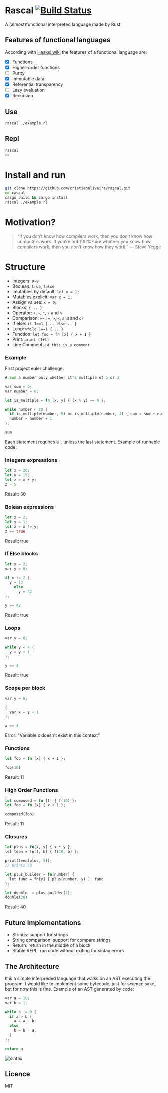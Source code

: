 # Rascal [![Build Status](https://travis-ci.org/cristianoliveira/rascal.svg?branch=master)](https://travis-ci.org/cristianoliveira/rascal)
A (almost)functional interpreted language made by Rust

## Features of functional languages
According with [Haskel wiki](https://wiki.haskell.org/Functional_programming) the features of a functional language are:

- [x] Functions
- [x] Higher-order functions
- [ ] Purity
- [x] Immutable data
- [x] Referential transparency
- [ ] Lazy evaluation
- [x] Recursion

## Use
```bash
rascal ./example.rl
```

## Repl
```bash
rascal
>>
```

# Install and run
```bash
git clone https://github.com/cristianoliveira/rascal.git
cd rascal
cargo build && cargo install
rascal ./example.rl
```

# Motivation?
> “If you don’t know how compilers work, then you don’t know how computers work.
> If you’re not 100% sure whether you know how compilers work,
  > then you don’t know how they work.” — Steve Yegge

# Structure
  * Integers: `0-9`
  * Boolean: `true`, `false`
  * Imutables by default: `let x = 1;`
  * Mutables explicit: `var x = 1;`
  * Assign values: `x = 0;`
  * Blocks: `{ .. }`
  * Operator: `+`, `-`, `*`, `/` and `%`
  * Comparison: `==`,`!=`, `>`, `<`, `and` and `or`
  * If else: `if 1==1 { .. else .. }`
  * Loop: `while 1==1 { .. }`
  * Function: `let foo = fn [x] { x + 1 }`
  * Print: `print (1+1)`
  * Line Comments: `# this is a comment`

### Example
  First project euler challenge:
```rust
# Sum a number only whether it's multiple of 5 or 3

var sum = 0;
var number = 0;

let is_multiple = fn [x, y] { (x % y) == 0 };

while number < 10 {
  if is_multiple(number, 5) or is_multiple(number, 3) { sum = sum + number };
  number = number + 1
};

sum
```

Each statement requires a `;` unless the last statement. Example of runnable code:

### Integers expressions
```rust
let x = 20;
let y = 15;
let z = x + y;
z - 5
```
Result: 30

### Bolean expressions
```rust
let x = 2;
let y = 1;
let z = x != y;
z == true
```
Result: true

### If Else blocks
```rust
let x = 2;
var y = 0;

if x != 2 {
  y = 13
    else
      y = 42
};

y == 42
```
Result: true

### Loops
```rust
var y = 0;

while y < 4 {
  y = y + 1
};

y == 4
```
Result: true

### Scope per block
```rust
var y = 0;

{
  var x = y + 1
};

x == 4
```
Error: "Variable x doesn't exist in this context"

### Functions
```rust
let foo = fn [x] { x + 1 };

foo(10)
```
Result: 11

### High Order Functions
```rust
let composed = fn [f] { f(10) };
let foo = fn [x] { x + 1 };

composed(foo)
```
Result: 11

### Closures
```rust
let plus = fn[x, y] { x * y };
let teen = fn[f, b] { f(10, b) };

print(teen(plus, 5));
// prints 50

let plus_builder = fn[number] {
  let func = fn[y] { plus(number, y) }; func
};

let double  = plus_builder(2);
double(20)

```
Result: 40

## Future implementations
  * Strings: support for strings
  * String comparison: support for compare strings
  * Return: return in the middle of a block
  * Stable REPL: run code without exiting for sintax errors

## The Architecture
  It is a simple interpreded language that walks on an AST executing the program.
  I would like to implement some bytecode, just for science sake, but for now this
  is fine. Example of an AST generated by code:

```rust
var a = 10;
var b = 1;

while b != 0 {
  if a > b {
    a = a - b;
  else
    b = b - a;
  }
};

return a
```
![sintax](http://i.stack.imgur.com/JDAbW.png)

## Licence
MIT

